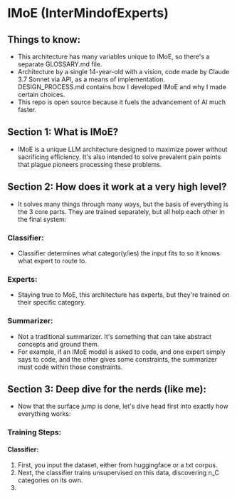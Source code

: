 # IMoE (InterMindofExperts)
## Things to know:
- This architecture has many variables unique to IMoE, so there's a separate GLOSSARY.md file.
- Architecture by a single 14-year-old with a vision, code made by Claude 3.7 Sonnet via API, as a means of implementation. DESIGN_PROCESS.md contains how I developed IMoE and why I made certain choices.
- This repo is open source because it fuels the advancement of AI much faster.
## Section 1: What is IMoE?
- IMoE is a unique LLM architecture designed to maximize power without sacrificing efficiency. It's also intended to solve prevalent pain points that plague pioneers processing these problems.
## Section 2: How does it work at a very high level?
- It solves many things through many ways, but the basis of everything is the 3 core parts. They are trained separately, but all help each other in the final system:
### Classifier:
- Classifier determines what categor(y/ies) the input fits to so it knows what expert to route to.
### Experts:
- Staying true to MoE, this architecture has experts, but they're trained on their specific category.
### Summarizer:
- Not a traditional summarizer. It's something that can take abstract concepts and ground them.
- For example, if an IMoE model is asked to code, and one expert simply says to code, and the other gives some constraints, the summarizer must code within those constraints.
## Section 3: Deep dive for the nerds (like me):
- Now that the surface jump is done, let's dive head first into exactly how everything works:
### Training Steps:
#### Classifier:
1. First, you input the dataset, either from huggingface or a txt corpus.
2. Next, the classifier trains unsupervised on this data, discovering n_C categories on its own.
3. 